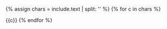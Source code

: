 {% assign chars = include.text | split: '' %}
{% for c in chars %}
  
  <span style="color: rgb(
  {% include random.md min=0 max=255 %}, 
  {% include random.md min=0 max=255 %}, 
  {% include random.md min=0 max=255 %})">
  {{c}}
  </span>
{% endfor %}
